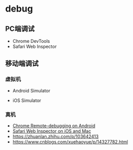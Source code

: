 # debug

## PC端调试

* Chrome DevTools
* Safari Web Inspector

## 移动端调试

### 虚拟机

* Android Simulator

* iOS Simulator

### 真机

* [Chrome Remote-debugging on Android](https://developer.chrome.com/docs/devtools/remote-debugging/)
* [Safari Web Inspector on iOS and Mac](https://www.idownloadblog.com/2019/06/21/how-to-use-safari-web-inspector-ios-mac/)
* https://zhuanlan.zhihu.com/p/103642413
* https://www.cnblogs.com/xuehaoyue/p/14327782.html


